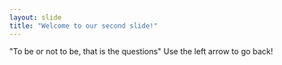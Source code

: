 ```yaml
---
layout: slide
title: "Welcome to our second slide!"
---
```

"To be or not to be, that is the questions"
Use the left arrow to go back!
